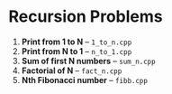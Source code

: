 # Recursion Problems

1. **Print from 1 to N** – `1_to_n.cpp`  
2. **Print from N to 1** – `n_to_1.cpp`  
3. **Sum of first N numbers** – `sum_n.cpp`  
4. **Factorial of N** – `fact_n.cpp`  
5. **Nth Fibonacci number** – `fibb.cpp`
